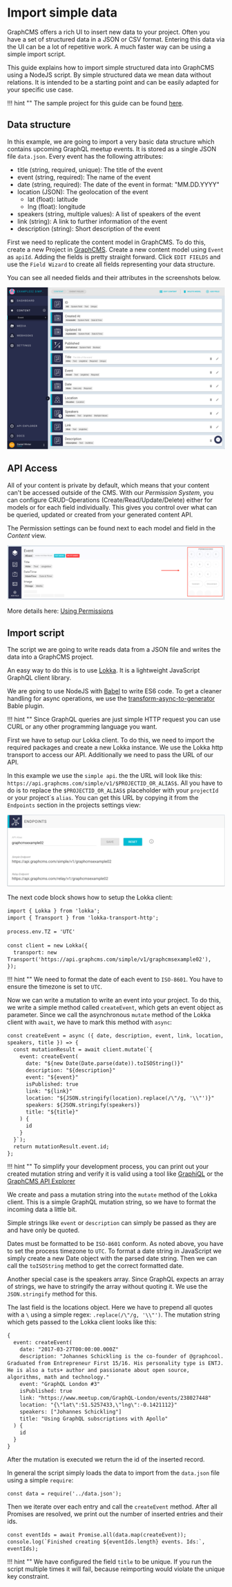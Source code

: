 # Import simple data

GraphCMS offers a rich UI to insert new data to your project. Often you have a set of structured data in a JSON or CSV format. Entering this data via the UI can be a lot of repetitive work. A much faster way can be using a simple import script.

This guide explains how to import simple structured data into GraphCMS using a NodeJS script. By simple structured data we mean data without relations. It is intended to be a starting point and can be easily adapted for your specific use case.

!!! hint ""
    The sample project for this guide can be found [here](https://github.com/GraphCMS/example_02_simple_data_import).

## Data structure

In this example, we are going to import a very basic data structure which contains upcoming GraphQL meetup events. It is stored as a single JSON file `data.json`. Every event has the following attributes:

- title (string, required, unique): The title of the event
- event (string, required): The name of the event
- date (string, required): The date of the event in format: "MM.DD.YYYY"
- location (JSON): The geolocation of the event
    - lat (float): latitude
    - lng (float): longitude
- speakers (string, multiple values): A list of speakers of the event
- link (string): A link to further information of the event
- description (string): Short description of the event

First we need to replicate the content model in GraphCMS. To do this, create a new Project in [GraphCMS](https://app.graphcms.com). Create a new content model using `Event` as `apiId`. Adding the fields is pretty straight forward. Click `EDIT FIELDS` and use the `Field Wizard` to create all fields representing your data structure.

You can see all needed fields and their attributes in the screenshots below.

![Screenshot](../img/guides/simple_import_fields.png)

## API Access

All of your content is private by default, which means that your content can't be accessed outside of the CMS. With our *Permission System*, you can configure CRUD-Operations (Create/Read/Update/Delete) either for models or for each field individually. This gives you control over what can be queried, updated or created from your generated content API.

The Permission settings can be found next to each model and field in the *Content* view.

![Permission View](../img/guides/permission_view.png)

More details here: [Using Permissions](/Concepts/#using-permissions)

## Import script

The script we are going to write reads data from a JSON file and writes the data into a GraphCMS project.

An easy way to do this is to use [Lokka](https://github.com/kadirahq/lokka). It is a lightweight JavaScript GraphQL client library.

We are going to use NodeJS with [Babel](https://babeljs.io) to write ES6 code. To get a cleaner handling for async operations, we use the [transform-async-to-generator](https://babeljs.io/docs/plugins/transform-async-to-generator) Bable plugin.

!!! hint ""
    Since GraphQL queries are just simple HTTP request you can use CURL or any other programming language you want.


First we have to setup our Lokka client. To do this, we need to import the required packages and create a new Lokka instance. We use the Lokka http transport to access our API. Additionally we need to pass the URL of our API.

In this example we use the `simple api`. the the URL will look like this: `https://api.graphcms.com/simple/v1/$PROJECTID_OR_ALIAS$`. All you have to do is to replace the `$PROJECTID_OR_ALIAS$` placeholder with your `projectId` or your project´s `alias`.
You can get this URL by copying it from the `Endpoints` section in the projects settings view:

![Screenshot](../img/guides/simple_import_endpoints.png)

The next code block shows how to setup the Lokka client:

```
import { Lokka } from 'lokka';
import { Transport } from 'lokka-transport-http';

process.env.TZ = 'UTC'

const client = new Lokka({
  transport: new Transport('https://api.graphcms.com/simple/v1/graphcmsexample02'),
});
```

!!! hint ""
    We need to format the date of each event to `ISO-8601`. You have to ensure the timezone is set to `UTC`.


Now we can write a mutation to write an event into your project. To do this, we write a simple method called `createEvent`, which gets an event object as parameter. Since we call the asynchronous `mutate` method of the Lokka client with `await`, we have to mark this method with `async`:

```
const createEvent = async ({ date, description, event, link, location, speakers, title }) => {
  const mutationResult = await client.mutate(`{
    event: createEvent(
      date: "${new Date(Date.parse(date)).toISOString()}"
      description: "${description}"
      event: "${event}"
      isPublished: true
      link: "${link}"
      location: "${JSON.stringify(location).replace(/\"/g, '\\"')}"
      speakers: ${JSON.stringify(speakers)}
      title: "${title}"
    ) {
      id
    }
  }`);
  return mutationResult.event.id;
};
```

!!! hint ""
    To simplify your development process, you can print out your created mutation string and verify it is valid using a tool like [GraphiQL](https://github.com/graphql/graphiql) or the [GraphCMS API Explorer](/Getting_Started/#exploring-the-content-api)

We create and pass a mutation string into the `mutate` method of the Lokka client. This is a simple GraphQL mutation string, so we have to format the incoming data a little bit.

Simple strings like `event` or `description` can simply be passed as they are and have only be quoted.

Dates must be formatted to be `ISO-8601` conform. As noted above, you have to set the process timezone to `UTC`. To format a date string in JavaScript we simply create a new Date object with the parsed date string. Then we can call the `toISOString` method to get the correct formatted date.

Another special case is the speakers array. Since GraphQL expects an array of strings, we have to stringify the array without quoting it. We use the `JSON.stringify` method for this.

The last field is the locations object. Here we have to prepend all quotes with a `\` using a simple regex: `.replace(/\"/g, '\\"')`.
The mutation string which gets passed to the Lokka client looks like this:

```
{
  event: createEvent(
    date: "2017-03-27T00:00:00.000Z"
    description: "Johannes Schickling is the co-founder of @graphcool. Graduated from Entrepreneur First 15/16. His personality type is ENTJ. He is also a tuts+ author and passionate about open source, algorithms, math and technology."
    event: "GraphQL London #3"
    isPublished: true
    link: "https://www.meetup.com/GraphQL-London/events/238027448"
    location: "{\"lat\":51.5257433,\"lng\":-0.1421112}"
    speakers: ["Johannes Schickling"]
    title: "Using GraphQL subscriptions with Apollo"
  ) {
    id
  }
}
```

After the mutation is executed we return the id of the inserted record.

In general the script simply loads the data to import from the `data.json` file using a simple `require`:

```
const data = require('../data.json');
```

Then we iterate over each entry and call the `createEvent` method. After all Promises are resolved, we print out the number of inserted entries and their ids.

```
const eventIds = await Promise.all(data.map(createEvent));
console.log(`Finished creating ${eventIds.length} events. Ids:`, eventIds);
```


!!! hint ""
    We have configured the field `title` to be unique. If you run the script multiple times it will fail, because reimporting would violate the unique key constraint.
